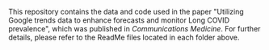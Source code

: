 This repository contains the data and code used in the paper "Utilizing Google trends data to enhance forecasts and monitor Long COVID prevalence", which was published in _Communications Medicine_. For further details, please refer to the ReadMe files located in each folder above.
